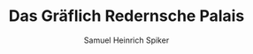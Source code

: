 ---
image: /assets/images/spiker/25a.jpg
thumb: /assets/images/spiker-thumbs/25a.jpg
author: Samuel Heinrich Spiker
artist: 
engraver: 
title: "Das Gräflich Redernsche Palais"
subtitle: 
tags:
  - Mansion
layout: post
---